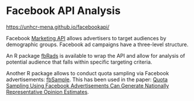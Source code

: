 # Facebook API Analysis


https://unhcr-mena.github.io/facebookapi/

Facebook [Marketing API](https://developers.facebook.com/docs/marketing-api/buying-api/targeting#behaviors)  allows advertisers to target audiences by demographic groups. Facebook ad campaigns have a three-level structure.

An R package [fbRads](https://github.com/daroczig/fbRads) is available to wrap the API and allow for analysis of potential audience that falls within specific targeting criteria. 

Another R package allows to conduct quota sampling via Facebook advertisements: [fbSample](https://github.com/13bzhang/fbsample). This has been used in the paper: [Quota Sampling Using Facebook Advertisements Can Generate Nationally Representative Opinion Estimates](http://qssi.psu.edu/new-faces-papers-2017/zhang-quota-sampling-using-facebook-advertisements).
